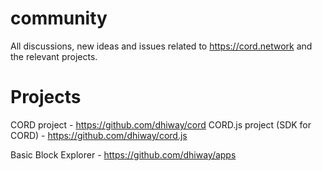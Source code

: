 # community
All discussions, new ideas and issues related to https://cord.network and the relevant  projects.

# Projects

CORD project - https://github.com/dhiway/cord
CORD.js project (SDK for CORD) - https://github.com/dhiway/cord.js

Basic Block Explorer - https://github.com/dhiway/apps

